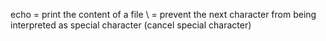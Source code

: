echo = print the content of a file
\ = prevent the next character from being interpreted as special character (cancel special character)
